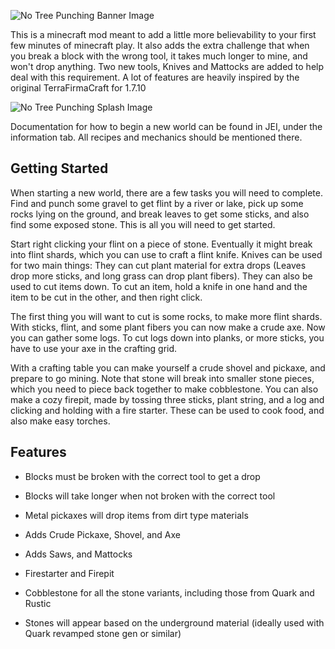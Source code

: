 ![No Tree Punching Banner Image](https://github.com/alcatrazEscapee/no-tree-punching/blob/1.12-1.0.0/img/icon/banner.png)

This is a minecraft mod meant to add a little more believability to your first few minutes of minecraft play. It also adds the extra challenge that when you break a block with the wrong tool, it takes much longer to mine, and won't drop anything. Two new tools, Knives and Mattocks are added to help deal with this requirement. A lot of features are heavily inspired by the original TerraFirmaCraft for 1.7.10

![No Tree Punching Splash Image](https://github.com/alcatrazEscapee/no-tree-punching/blob/1.12-1.0.0/img/icon/splash.png)

Documentation for how to begin a new world can be found in JEI, under the information tab. All recipes and mechanics should be mentioned there.

## Getting Started

When starting a new world, there are a few tasks you will need to complete. Find and punch some gravel to get flint by a river or lake, pick up some rocks lying on the ground, and break leaves to get some sticks, and also find some exposed stone. This is all you will need to get started.

Start right clicking your flint on a piece of stone. Eventually it might break into flint shards, which you can use to craft a flint knife. Knives can be used for two main things: They can cut plant material for extra drops (Leaves drop more sticks, and long grass can drop plant fibers). They can also be used to cut items down. To cut an item, hold a knife in one hand and the item to be cut in the other, and then right click.

The first thing you will want to cut is some rocks, to make more flint shards. With sticks, flint, and some plant fibers you can now make a crude axe. Now you can gather some logs. To cut logs down into planks, or more sticks, you have to use your axe in the crafting grid.

With a crafting table you can make yourself a crude shovel and pickaxe, and prepare to go mining. Note that stone will break into smaller stone pieces, which you need to piece back together to make cobblestone. You can also make a cozy firepit, made by tossing three sticks, plant string, and a log and clicking and holding with a fire starter. These can be used to cook food, and also make easy torches.

## Features

 - Blocks must be broken with the correct tool to get a drop
 - Blocks will take longer when not broken with the correct tool
 - Metal pickaxes will drop items from dirt type materials

 - Adds Crude Pickaxe, Shovel, and Axe
 - Adds Saws, and Mattocks
 - Firestarter and Firepit
 - Cobblestone for all the stone variants, including those from Quark and Rustic
 - Stones will appear based on the underground material (ideally used with Quark revamped stone gen or similar)
